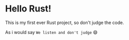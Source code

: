 # Hello Rust!

This is my first ever Rust project, so don't judge the code.

As i would say `We listen and don't judge` :smile:
